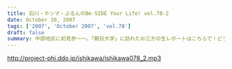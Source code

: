 ```yaml
---
title: 石川・ホンマ・ぶるんのBe-SIDE Your Life! vol.78-2
date: October 30, 2007
tags: ['2007', 'October 2007', 'vol.78']
draft: false
summary: 中部地区に初見参〜〜。「朝日大学」に訪れたお三方の生レポートはこちらで！どうやら「名古屋旨い物紀行」であったのはいわずもがな・・・いったい本番はどーだったのでしょー。NAMAE
---
```


http://project-phi.ddo.jp/ishikawa/ishikawa078_2.mp3
